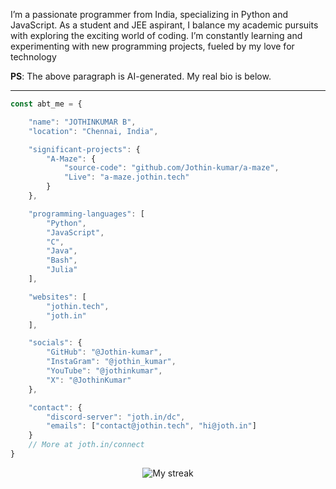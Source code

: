 I’m a passionate programmer from India, specializing in Python and JavaScript. As a student and JEE aspirant, I balance my academic pursuits with exploring the exciting world of coding. I’m constantly learning and experimenting with new programming projects, fueled by my love for technology

**PS**: The above paragraph is AI-generated. My real bio is below.

---

```javascript
const abt_me = {

    "name": "JOTHINKUMAR B",
    "location": "Chennai, India",

    "significant-projects": {
        "A-Maze": {
            "source-code": "github.com/Jothin-kumar/a-maze",
            "Live": "a-maze.jothin.tech"
        }
    },

    "programming-languages": [
        "Python",
        "JavaScript",
        "C",
        "Java",
        "Bash",
        "Julia"
    ],

    "websites": [
        "jothin.tech",
        "joth.in"
    ],

    "socials": {
        "GitHub": "@Jothin-kumar",
        "InstaGram": "@jothin_kumar",
        "YouTube": "@jothinkumar",
        "X": "@JothinKumar"
    },

    "contact": {
        "discord-server": "joth.in/dc",
        "emails": ["contact@jothin.tech", "hi@joth.in"]
    }
    // More at joth.in/connect
}
```

<div align="center">
  <img src="https://github-readme-streak-stats-jothin-kumars-projects.vercel.app?user=Jothin-kumar&theme=dark&hide_border=true&border_radius=10&short_numbers=true&date_format=j%2Fn%5B%2FY%5D&hide_total_contributions=true" alt="My streak">
</div>

